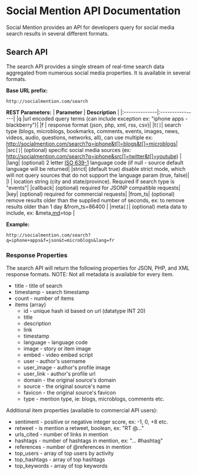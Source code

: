 # Social Mention API Documentation #

Social Mention provides an API for developers query for social media search results in several different formats.

## Search API ##

The search API provides a single stream of real-time search data aggregated from numerous social media properties. It is available in several formats.

**Base URL prefix:**
```
http://socialmention.com/search
```
**REST Parameters:**
| **Parameter** | **Description** |
|:--------------|:----------------|
|q |url encoded query terms (can include exception ex: "iphone apps -blackberry")|
|f | response format (json, php, xml, rss, csv)|
|t`[]`| search type (blogs, microblogs, bookmarks, comments, events, images, news, videos, audio, questions, networks, all), can use multiple ex: http://socialmention.com/search?q=iphone&t[]=blogs&t[]=microblogs|
|src`[]`| (optional) specific social media sources (ex: http://socialmention.com/search?q=iphone&src[]=twitter&t[]=youtube) |
|lang| (optional) 2 letter [ISO 639-1](http://en.wikipedia.org/wiki/ISO_639-1) language code (if null - source default language will be returned|
|strict| (default true) disable strict mode, which will not query sources that do not support the language param (true, false)|
|l | location string (city and state/province). Required if search type is "events"|
|callback| (optional) required for JSONP compatible requests|
|key| (optional) required for commercial requests|
|from\_ts| (optional) remove results older than the supplied number of seconds, ex: to remove results older than 1 day &from\_ts=86400  |
|meta`[]`| (optional) meta data to include, ex: &meta[.md](.md)=top |

**Example:**
```
http://socialmention.com/search?q=iphone+apps&f=json&t=microblogs&lang=fr
```

### Response Properties ###
The search API will return the following properties for JSON, PHP, and XML response formats. NOTE: Not all metadata is available for every item.

  * title - title of search
  * timestamp - search timestamp
  * count - number of items
  * items (array)
    * id - unique hash id based on url (datatype INT 20)
    * title
    * description
    * link
    * timestamp
    * language - language code
    * image - story or item image
    * embed - video embed script
    * user - author's username
    * user\_image - author's profile image
    * user\_link - author's profile url
    * domain - the original source's domain
    * source - the original source's name
    * favicon - the original source's favicon
    * type - mention type, ie: blogs, microblogs, comments etc.

Additional item properties (available to commercial API users):

  * sentiment - positive or negative integer score, ex: -1, 0, +8 etc.
  * retweet - is mention a retweet, boolean, ex: "RT @..."
  * urls\_cited - number of links in mention
  * hashtags - number of hashtags in mention, ex: "... #hashtag"
  * references - number of @references in mention
  * top\_users - array of top users by activity
  * top\_hashtags - array of top hashtags
  * top\_keywords - array of top keywords